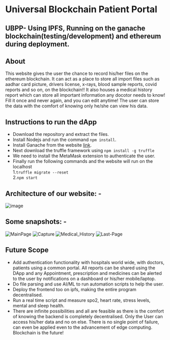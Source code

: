 # Universal Blockchain Patient Portal
## UBPP- Using IPFS, Running on the ganache blockchain(testing/development) and ethereum during deployment.

## About
This website gives the user the chance to record his/her files on the ethereum blockchain. It can act as a place to store all import files such as aadhar card picture, drivers license, x-rays, blood sample reports, covid reports and so on, on the blockchain!! It also houses a medical history report which can store all important information any docotor needs to know! Fill it once and never again, and you can edit anytime! The user can store the data with the comfort of knowing only he/she can view his data.

## Instructions to run the dApp
- Download the repository and extract the files.
- Install Nodejs and run the command `npm install`.
- Install Ganache from the website [link](https://trufflesuite.com/ganache/).
- Next download the truffle framework using `npm install -g truffle`
- We need to install the MetaMask extension to authenticate the user.
- Finally run the following commands and the website will run on the localhost \
 1.`truffle migrate --reset` \
 2.`npm start`

## Architecture of our website: -
![image](https://user-images.githubusercontent.com/31868336/111102249-e13c7380-8508-11eb-9aea-afbd7dda377f.png)

## Some snapshots: -
![MainPage](https://user-images.githubusercontent.com/77499650/153765305-a9efd538-b03b-4286-b853-f6841c4e3da6.jpg)
![Capture](https://user-images.githubusercontent.com/77499650/153765051-5fd36858-7302-4559-830b-7922c3f6bf2d.PNG)
![Medical_History](https://user-images.githubusercontent.com/77499650/153764567-24c4a24a-fc21-4442-8438-79330924a0ca.jpg)
![Last-Page](https://user-images.githubusercontent.com/77499650/153764588-3b461055-54c1-4dea-a2a7-d031aaccd6c1.jpg)


## Future Scope
- Add authentication functionality with hospitals world wide, with doctors, patients using a common portal. All reports can be shared using the DApp and any Appointment, prescription and medicines can be alerted to the user by notifications on a dashboard or his/her mobile/laptop.
- Do file parsing and use AI/ML to run automation scripts to help the user.
- Deploy the frontend too on ipfs, making the entire program decentralised.
- Run a real time script and measure spo2, heart rate, stress levels, mental and sleep health.
- There are infinite possibilities and all are feasible as there is the comfort of knowing the backend is completely decentralised. Only the User can access his/her data and no on else. There is no single point of failure, can even be applied even to the advancement of edge computing. Blockchain is the future!
